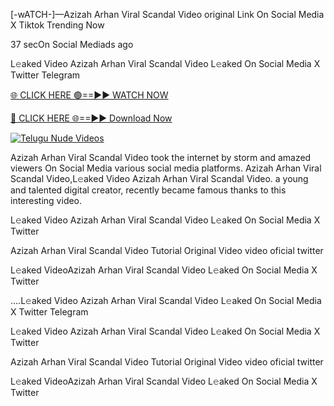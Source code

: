 [-wATCH-]—Azizah Arhan Viral Scandal Video original Link On Social Media X Tiktok Trending Now


37 secOn Social Mediads ago

L𝚎aked Video Azizah Arhan Viral Scandal Video L𝚎aked On Social Media X Twitter Telegram

[🌐 CLICK HERE 🟢==►► WATCH NOW](https://viral-xone.blogspot.com/2025/01/valovideo.html)

[🔴 CLICK HERE 🌐==►► Download Now](https://viral-xone.blogspot.com/2025/01/valovideo.html)

[![Telugu Nude Videos](https://i.imgur.com/dJHk4Zq.gif)](https://viral-xone.blogspot.com/2025/01/valovideo.html)

Azizah Arhan Viral Scandal Video took the internet by storm and amazed viewers On Social Media various social media platforms. Azizah Arhan Viral Scandal Video,L𝚎aked Video Azizah Arhan Viral Scandal Video. a young and talented digital creator, recently became famous thanks to this interesting video.

L𝚎aked Video Azizah Arhan Viral Scandal Video L𝚎aked On Social Media X Twitter

Azizah Arhan Viral Scandal Video Tutorial Original Video video oficial twitter

L𝚎aked VideoAzizah Arhan Viral Scandal Video L𝚎aked On Social Media X Twitter

....L𝚎aked Video Azizah Arhan Viral Scandal Video L𝚎aked On Social Media X Twitter Telegram

L𝚎aked Video Azizah Arhan Viral Scandal Video L𝚎aked On Social Media X Twitter

Azizah Arhan Viral Scandal Video Tutorial Original Video video oficial twitter

L𝚎aked VideoAzizah Arhan Viral Scandal Video L𝚎aked On Social Media X Twitter